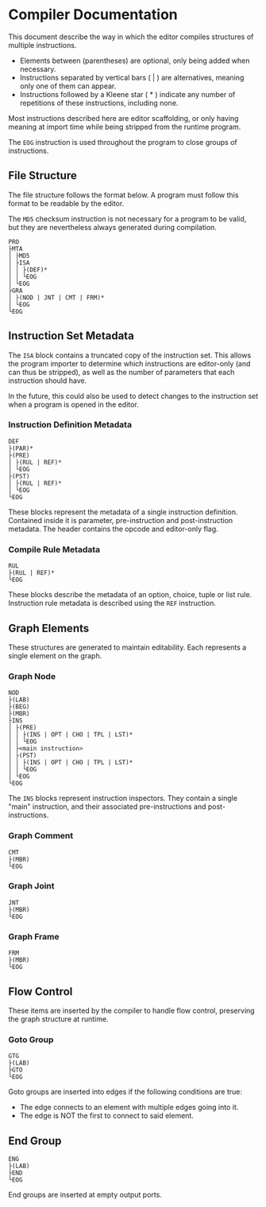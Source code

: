 # Compiler Documentation
This document describe the way in which the editor compiles structures of multiple instructions.
- Elements between (parentheses) are optional, only being added when necessary.
- Instructions separated by vertical bars ( | ) are alternatives, meaning only one of them can appear.
- Instructions followed by a Kleene star ( * ) indicate any number of repetitions of these instructions, including none.

Most instructions described here are editor scaffolding, or only having meaning at import time while being stripped from the runtime program.

The `EOG` instruction is used throughout the program to close groups of instructions.

## File Structure
The file structure follows the format below. A program must follow this format to be readable by the editor.

The `MD5` checksum instruction is not necessary for a program to be valid, but they are nevertheless always generated during compilation.

```
PRO
├MTA
│ ├MD5
│ ├ISA
│ │ ├(DEF)*
│ │ └EOG
│ └EOG
├GRA
│ ├(NOD | JNT | CMT | FRM)*
│ └EOG
└EOG
```

## Instruction Set Metadata
The `ISA` block contains a truncated copy of the instruction set. This allows the program importer to determine which instructions are editor-only (and can thus be stripped), as well as the number of parameters that each instruction should have.

In the future, this could also be used to detect changes to the instruction set when a program is opened in the editor.

### Instruction Definition Metadata
```
DEF
├(PAR)*
├(PRE)
│ ├(RUL | REF)*
│ └EOG
├(PST)
│ ├(RUL | REF)*
│ └EOG
└EOG
```

These blocks represent the metadata of a single instruction definition. Contained inside it is parameter, pre-instruction and post-instruction metadata. The header contains the opcode and editor-only flag.

### Compile Rule Metadata
```
RUL
├(RUL | REF)*
└EOG
```

These blocks describe the metadata of an option, choice, tuple or list rule. Instruction rule metadata is described using the `REF` instruction.

## Graph Elements
These structures are generated to maintain editability. Each represents a single element on the graph.

### Graph Node
```
NOD
├(LAB)
├(BEG)
├(MBR)
├INS
│ ├(PRE)
│ │ ├(INS | OPT | CHO | TPL | LST)*
│ │ └EOG
│ ├<main instruction>
│ ├(PST)
│ │ ├(INS | OPT | CHO | TPL | LST)*
│ │ └EOG
│ └EOG
└EOG
```

The `INS` blocks represent instruction inspectors. They contain a single "main" instruction, and their associated pre-instructions and post-instructions.

### Graph Comment
```
CMT
├(MBR)
└EOG
```

### Graph Joint
```
JNT
├(MBR)
└EOG
```

### Graph Frame
```
FRM
├(MBR)
└EOG
```

## Flow Control
These items are inserted by the compiler to handle flow control, preserving the graph structure at runtime.

### Goto Group
```
GTG
├(LAB)
├GTO
└EOG
```

Goto groups are inserted into edges if the following conditions are true:
- The edge connects to an element with multiple edges going into it.
- The edge is NOT the first to connect to said element.

## End Group
```
ENG
├(LAB)
├END
└EOG
```

End groups are inserted at empty output ports.
